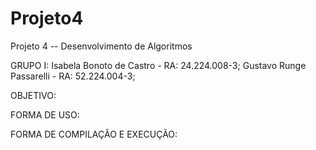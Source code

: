 # Projeto4
Projeto 4 -- Desenvolvimento de Algoritmos 

GRUPO I: 
Isabela Bonoto de Castro - RA: 24.224.008-3; 
Gustavo Runge Passarelli - RA: 52.224.004-3; 

OBJETIVO:



FORMA DE USO:



FORMA DE COMPILAÇÃO E EXECUÇÃO: 
